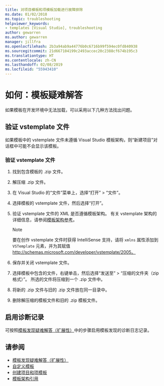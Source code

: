 ```yaml
---
title: 对项目模板和项模板加载进行故障排除
ms.date: 01/02/2018
ms.topic: troubleshooting
helpviewer_keywords:
- templates [Visual Studio], troubleshooting
author: gewarren
ms.author: gewarren
manager: jillfra
ms.openlocfilehash: 2b3a94ab9a44776b0c6716b99f594ec0fd840938
ms.sourcegitcommit: 21d667104199c2493accec20c2388cf674b195c3
ms.translationtype: HT
ms.contentlocale: zh-CN
ms.lasthandoff: 02/08/2019
ms.locfileid: "55943410"
---
```

# <a name="how-to-troubleshoot-templates"></a>如何：模板疑难解答

如果模板在开发环境中无法加载，可以采用以下几种方法找出问题。

## <a name="validate-the-vstemplate-file"></a>验证 vstemplate 文件

如果模板中的 vstemplate 文件未遵循 Visual Studio 模板架构，则“新建项目”对话框中可能不会显示该模板。

### <a name="to-validate-the-vstemplate-file"></a>验证 vstemplate 文件

1. 找到包含模板的 .zip 文件。

1. 解压缩 .zip 文件。

1. 在 Visual Studio 的“文件”菜单上，选择“打开” > “文件”。

1. 选择模板的 vstemplate 文件，然后选择“打开”。

1. 验证 vstemplate 文件的 XML 是否遵循模板架构。 有关 vstemplate 架构的详细信息，请参阅[模板架构参考](../extensibility/visual-studio-template-schema-reference.md)。

    > [!NOTE]
    > 要在创作 vstemplate 文件时获得 IntelliSense 支持，请将 `xmlns` 属性添加到 `VSTemplate` 元素，并为其赋值 http://schemas.microsoft.com/developer/vstemplate/2005。

1. 保存并关闭 vstemplate 文件。

1. 选择模板中包含的文件，右键单击，然后选择“发送至” > “压缩的文件夹（zip 格式）”。 所选的文件将压缩到一个 .zip 文件中。

1. 将新的 .zip 文件与旧的 .zip 文件放在同一目录中。

1. 删除解压缩的模板文件和旧的 .zip 模板文件。

## <a name="enable-diagnostic-logging"></a>启用诊断记录

可按照[模板发现疑难解答（扩展性）](../extensibility/troubleshooting-template-discovery.md)中的步骤启用模板发现的诊断日志记录。

## <a name="see-also"></a>请参阅

- [模板发现疑难解答（扩展性）](../extensibility/troubleshooting-template-discovery.md)
- [自定义模板](../ide/customizing-project-and-item-templates.md)
- [创建项目和项模板](../ide/creating-project-and-item-templates.md)
- [模板架构引用](../extensibility/visual-studio-template-schema-reference.md)